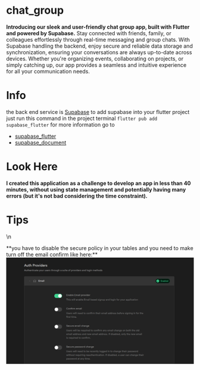 # chat_group

**Introducing our sleek and user-friendly chat group app, built with Flutter and powered by Supabase.** Stay connected with friends, family, or colleagues effortlessly through real-time messaging and group chats. With Supabase handling the backend, enjoy secure and reliable data storage and synchronization, ensuring your conversations are always up-to-date across devices. Whether you're organizing events, collaborating on projects, or simply catching up, our app provides a seamless and intuitive experience for all your communication needs.

# Info
the back end service is [Supabase](https://supabase.com/)
to add supabase into your flutter project just run this command in the project terminal
`flutter pub add supabase_flutter`
for more information go to 
- [supabase_flutter](https://pub.dev/packages/supabase_flutter)
- [supabase_document](https://supabase.com/docs/guides/getting-started/tutorials/with-flutter)

# Look Here
**I created this application as a challenge to develop an app in less than 40 minutes, without using state management and potentially having many errors (but it's not bad considering the time constraint).**

# Tips
<p>\n</p>
**you have to disable the secure policy in your tables and you need to make turn off the email confirm like here:**
<img src="auth.png" alt="error404">
